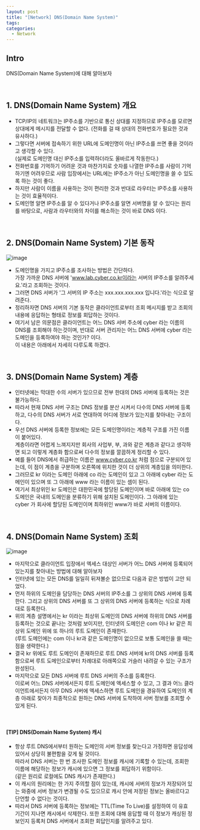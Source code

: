 ```yaml
---
layout: post
title: "[Network] DNS(Domain Name System)"
tags: 
categories:
  - Network
---
```


## Intro
DNS(Domain Name System)에 대해 알아보자

<br>

## 1. DNS(Domain Name System) 개요

 - TCP/IP의 네트워크는 IP주소를 기반으로 통신 상대를 지정하므로 IP주소를 모르면 상대에게 메시지를 전달할 수 없다. (전화를 걸 때 상대의 전화번호가 필요한 것과 유사하다.)
 - 그렇다면 서버에 접속하기 위한 URL에 도메인명이 아닌 IP주소를 쓰면 좋을 것이라고 생각할 수 있다. <br> (실제로 도메인명 대신 IP주소를 입력하더라도 올바르게 작동한다.)
 - 전화번호를 기억하기 어려운 것과 마찬가지로 숫자를 나열한 IP주소를 사람이 기억하기엔 어려우므로 사람 입장에서는 URL에는 IP주소가 아닌 도메인명을 쓸 수 있도록 하는 것이 좋다.
 - 하지만 사람이 이름을 사용하는 것이 편리한 것과 반대로 라우터는 IP주소를 사용하는 것이 효율적이다.
 - 도메인명 알면 IP주소를 알 수 있다거나 IP주소를 알면 서버명을 알 수 있다는 원리를 바탕으로, 사람과 라우터와의 차이를 해소하는 것이 바로 DNS 이다.

<br>

## 2. DNS(Domain Name System) 기본 동작

![image](https://user-images.githubusercontent.com/51254582/185404768-a02f853e-9059-451e-9e7b-06253ee2c518.png)

 - 도메인명을 가지고 IP주소를 조사하는 방법은 간단하다. <br> 가장 가까운 DNS 서버에 'www.lab.cyber.co.kr이라는 서버의 IP주소를 알려주세요.'라고 조회하는 것이다.
 - 그러면 DNS 서버가 '그 서버의 IP 주소는 xxx.xxx.xxx.xxx 입니다.'라는 식으로 알려준다.
 - 정리하자면 DNS 서버의 기본 동작은 클라이언트로부터 조회 메시지를 받고 조회의 내용에 응답하는 형태로 정보를 회답하는 것이다.
 - 여기서 남은 의문점은 클라이언트는 어느 DNS 서버 주소에 cyber 라는 이름의 DNS를 조회해야 하는것이며, 반대로 서버 관리자는 어느 DNS 서버에 cyber 라는 도메인을 등록하여야 하는 것인가? 이다. <br> 이 내용은 아래에서 자세히 다루도록 하겠다.

<br>

## 3. DNS(Domain Name System) 계층

 - 인터넷에는 막대한 수의 서버가 있으므로 전부 한대의 DNS 서버에 등록하는 것은 불가능하다.
 - 따라서 현재 DNS 서버 구조는 DNS 정보를 분산 시켜서 다수의 DNS 서버에 등록하고, 다수의 DNS 서버가 서로 연대하여 어디에 정보가 있는지를 찾아내는 구조이다.
 - 우선 DNS 서버에 등록한 정보에는 모든 도메인명이라는 계층적 구조를 가진 이름이 붙어있다. <br> 계층이라면 어렵게 느껴지지만 회사의 사업부, 부, 과와 같은 계층과 같다고 생각하면 되고 이렇게 계층화 함으로써 다수의 정보를 깔끔하게 정리할 수 있다.
 - 예를 들어 DNS에서 취급하는 이름은 www.cyber.co.kr 처럼 점으로 구분되어 있는데, 이 점이 계층을 구분하며 오른쪽에 위치한 것이 더 상위의 계층임을 의미한다.
 - 그러므로 kr 이라는 도메인 아래에 co 라는 도메인이 있고 그 아래에 cyber 라는 도메인이 있으며 또 그 아래에 www 라는 이름이 있는 셈이 된다.
 - 여기서 최상위인 kr 도메인은 대한민국에 할당된 도메인이며 바로 아래에 있는 co 도메인은 국내의 도메인을 분류하기 위해 설치된 도메인이다. 그 아래에 있는 cyber 가 회사에 할당된 도메인이며 최하위인 www가 바로 서버의 이름이다.

<br>

## 4. DNS(Domain Name System) 조회

![image](https://user-images.githubusercontent.com/51254582/185416904-19762d47-a7c1-4fb6-b605-9fedd402f29c.png)

 - 마지막으로 클라이언트 입장에서 엑세스 대상인 서버가 어느 DNS 서버에 등록되어 있는지를 찾아내는 방법에 대해 알아보자
 - 인터넷에 있는 모든 DNS를 일일히 뒤져볼순 없으므로 다음과 같은 방법이 고안 되었다.
 - 먼저 하위의 도메인을 담당하는 DNS 서버의 IP주소를 그 상위의 DNS 서버에 등록한다. 그리고 상위의 DNS 서버를 또 그 상위의 DNS 서버에 등록하는 식으로 차례대로 등록한다.
 - 위의 계층 설명에서는 kr 이라는 최상위 도메인의 DNS 서버에 하위의 DNS 서버를 등록하는 것으로 끝나는 것처럼 보이지만, 인터넷의 도메인은 com 이나 kr 같은 최상위 도메인 위에 또 하나의 루트 도메인이 존재한다. <br> (루트 도메인에는 com 이나 kr과 같은 도메인명이 없으므로 보통 도메인을 쓸 때는 점을 생략한다.)
 - 결국 kr 위에도 루트 도메인이 존재하므로 루트 DNS 서버에 kr의 DNS 서버를 등록 함으로써 루트 도메인으로부터 차례대로 아래쪽으로 거슬러 내려갈 수 있는 구조가 완성된다.
 - 마지막으로 모든 DNS 서버에 루트 DNS 서버의 주소를 등록한다. <br> 이로써 어느 DNS 서버에서든지 루트 도메인에 엑세스할 수 있고, 그 결과 어느 클라이언트에서든지 아무 DNS 서버에 엑세스하면 루트 도메인을 경유하여 도메인의 계층 아래로 찾아가 최종적으로 원하는 DNS 서버에 도착하여 서버 정보를 조회할 수 있게 된다.

<br>

#### [TIP] DNS(Domain Name System) 캐시

 - 항상 루트 DNS에서부터 원하는 도메인의 서버 정보를 찾는다고 가정하면 응답성에 있어서 상당히 불편함을 갖게 될 것이다. <br> 따라서 DNS 서버는 한 번 조사한 도메인 정보를 캐시에 기록할 수 있는데, 조회한 이름에 해당하는 정보가 캐시에 있으면 그 정보를 회답하기 위함이다. <br> (같은 원리로 로컬에도 DNS 캐시가 존재한다.)
 - 이 캐시의 원리에는 한 가지 주의할 점이 있는데, 캐시에 서버의 정보가 저장되어 있는 와중에 서버 정보가 변경될 수도 있으므로 캐시 안에 저장된 정보는 올바르다고 단언할 수 없다는 것이다.
 - 따라서 DNS 서버에 등록하는 정보에는 TTL(Time To Live)를 설정하여 이 유효 기간이 지나면 캐시에서 삭제한다. 또한 조회에 대해 응답할 때 이 정보가 캐싱된 정보인지 등록처 DNS 서버에서 조회한 회답인지를 알려주고 있다.
